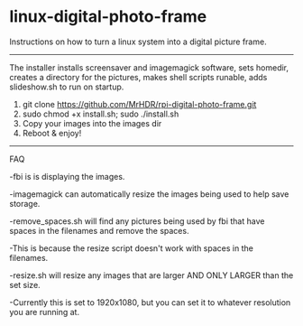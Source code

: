 linux-digital-photo-frame
=======================

Instructions on how to turn a linux system into a digital picture frame.


***************************************************
The installer installs screensaver and imagemagick software, sets homedir, 
creates a directory for the pictures, makes shell scripts runable, adds slideshow.sh to run on startup.

1. git clone https://github.com/MrHDR/rpi-digital-photo-frame.git
2. sudo chmod +x install.sh; sudo ./install.sh
3. Copy your images into the images dir
4. Reboot & enjoy!

***************************************************
FAQ

-fbi is is displaying the images.

-imagemagick can automatically resize the images being used to help save storage.

-remove_spaces.sh will find any pictures being used by fbi that have spaces in the filenames and remove the spaces.

-This is because the resize script doesn't work with spaces in the filenames.

-resize.sh will resize any images that are larger AND ONLY LARGER than the set size.

-Currently this is set to 1920x1080, but you can set it to whatever resolution you are running at.
